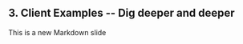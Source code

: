 ##  3. Client Examples -- Dig deeper and deeper <!-- .element: data-theme="ka-content" -->

This is a new Markdown slide
